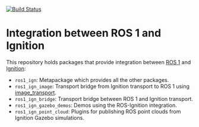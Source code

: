 [![Build Status](https://travis-ci.org/osrf/ros1_ign.svg?branch=master)](https://travis-ci.org/osrf/ros1_ign.svg?branch=master)

# Integration between ROS 1 and Ignition

This repository holds packages that provide integration between
[ROS 1](http://www.ros.org/) and [Ignition](https://ignitionrobotics.org):

* `ros1_ign`: Metapackage which provides all the other packages.
* `ros1_ign_image`: Transport bridge from Ignition transport to ROS 1 using [image_transport](http://wiki.ros.org/image_transport).
* `ros1_ign_bridge`: Transport bridge between ROS 1 and Ignition transport.
* `ros1_ign_gazebo_demos`: Demos using the ROS-Ignition integration.
* `ros1_ign_point_cloud`: Plugins for publishing ROS point clouds from Ignition Gazebo simulations.


